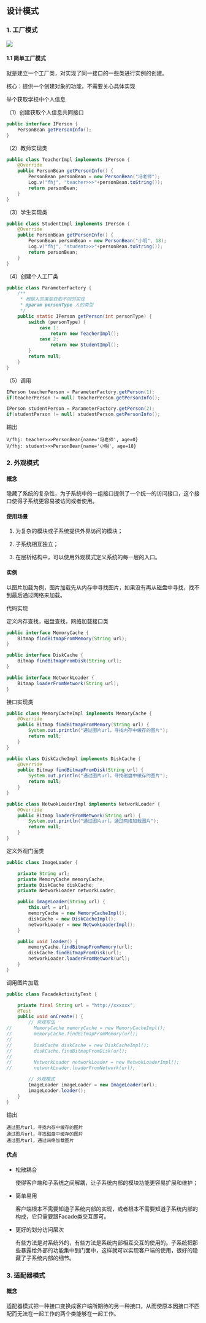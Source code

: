 ## 设计模式

### 1. 工厂模式

![](images/工厂模式.png)

#### 1.1 简单工厂模式

就是建立一个工厂类，对实现了同一接口的一些类进行实例的创建。

核心：提供一个创建对象的功能，不需要关心具体实现

举个获取学校中个人信息

（1）创建获取个人信息共同接口

```java
public interface IPerson {
    PersonBean getPersonInfo();
}
```

（2）教师实现类

```java
public class TeacherImpl implements IPerson {
    @Override
    public PersonBean getPersonInfo() {
        PersonBean personBean = new PersonBean("冯老师");
        Log.v("fhj", "teacher>>>"+personBean.toString());
        return personBean;
    }
}
```

（3）学生实现类

```java
public class StudentImpl implements IPerson {
    @Override
    public PersonBean getPersonInfo() {
        PersonBean personBean = new PersonBean("小明", 18);
        Log.v("fhj", "student>>>"+personBean.toString());
        return personBean;
    }
}
```

（4）创建个人工厂类

```java
public class ParameterFactory {
    /**
     * 根据人的类型获取不同的实现
     * @param personType 人的类型
     */
    public static IPerson getPerson(int personType) {
        switch (personType) {
            case 1:
                return new TeacherImpl();
            case 2:
                return new StudentImpl();
        }
        return null;
    }
}
```

（5）调用

```java
IPerson teacherPerson = ParameterFactory.getPerson(1);
if(teacherPerson != null) teacherPerson.getPersonInfo();

IPerson studentPerson = ParameterFactory.getPerson(2);
if(studentPerson != null) studentPerson.getPersonInfo();
```

输出

```
V/fhj: teacher>>>PersonBean{name='冯老师', age=0}
V/fhj: student>>>PersonBean{name='小明', age=18}
```

### 2. 外观模式

#### 概念

隐藏了系统的复杂性，为子系统中的一组接口提供了一个统一的访问接口，这个接口使得子系统更容易被访问或者使用。 

#### 使用场景

1. 为复杂的模块或子系统提供外界访问的模块；

2. 子系统相互独立；

3. 在层析结构中，可以使用外观模式定义系统的每一层的入口。

#### 实例

以图片加载为例，图片加载先从内存中寻找图片，如果没有再从磁盘中寻找，找不到最后通过网络来加载。

代码实现

定义内存查找，磁盘查找，网络加载接口类

```java
public interface MemoryCache {
    Bitmap findBitmapFromMemory(String url);
}

public interface DiskCache {
    Bitmap findBitmapFromDisk(String url);
}

public interface NetworkLoader {
    Bitmap loaderFromNetwork(String url);
}
```

接口实现类

```java
public class MemoryCacheImpl implements MemoryCache {
    @Override
    public Bitmap findBitmapFromMemory(String url) {
        System.out.println("通过图片url，寻找内存中缓存的图片");
        return null;
    }
}

public class DiskCacheImpl implements DiskCache {
    @Override
    public Bitmap findBitmapFromDisk(String url) {
        System.out.println("通过图片url，寻找磁盘中缓存的图片");
        return null;
    }
}

public class NetwokLoaderImpl implements NetworkLoader {
    @Override
    public Bitmap loaderFromNetwork(String url) {
        System.out.println("通过图片url，通过网络加载图片");
        return null;
    }
}
```

定义外观门面类

```java
public class ImageLoader {

    private String url;
    private MemoryCache memoryCache;
    private DiskCache diskCache;
    private NetworkLoader networkLoader;

    public ImageLoader(String url) {
        this.url = url;
        memoryCache = new MemoryCacheImpl();
        diskCache = new DiskCacheImpl();
        networkLoader = new NetwokLoaderImpl();
    }

    public void loader() {
        memoryCache.findBitmapFromMemory(url);
        diskCache.findBitmapFromDisk(url);
        networkLoader.loaderFromNetwork(url);
    }
}
```

调用图片加载

```java
public class FacadeActivityTest {

    private final String url = "http://xxxxxx";
    @Test
    public void onCreate() {
        // 常规写法
//        MemoryCache memoryCache = new MemoryCacheImpl();
//        memoryCache.findBitmapFromMemory(url);
//
//        DiskCache diskCache = new DiskCacheImpl();
//        diskCache.findBitmapFromDisk(url);
//
//        NetworkLoader networkLoader = new NetwokLoaderImpl();
//        networkLoader.loaderFromNetwork(url);

        // 外观模式
        ImageLoader imageLoader = new ImageLoader(url);
        imageLoader.loader();
    }
}
```

输出

```
通过图片url，寻找内存中缓存的图片
通过图片url，寻找磁盘中缓存的图片
通过图片url，通过网络加载图片
```

#### 优点

- 松散耦合

    使得客户端和子系统之间解耦，让子系统内部的模块功能更容易扩展和维护；

- 简单易用

    客户端根本不需要知道子系统内部的实现，或者根本不需要知道子系统内部的构成，它只需要跟Facade类交互即可。

- 更好的划分访问层次

    有些方法是对系统外的，有些方法是系统内部相互交互的使用的。子系统把那些暴露给外部的功能集中到门面中，这样就可以实现客户端的使用，很好的隐藏了子系统内部的细节。
    
### 3. 适配器模式

#### 概念

适配器模式把一种接口变换成客户端所期待的另一种接口，从而使原本因接口不匹配而无法在一起工作的两个类能够在一起工作。

